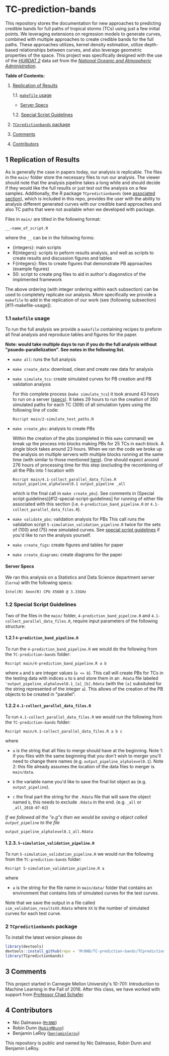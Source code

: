 # TC-prediction-bands

This repository stores the documentation for new approaches to predicting 
credible bands for full paths of tropical storms (TCs) using just a few initial 
points. We leveraging extensions on regression models to generate curves, 
combined with multiple approaches to create credible bands for the full paths. 
These approaches utilizes, kernel density estimation, utilize depth-based 
relationships between curves, and also leverage geometric properties of the 
space. This project was specifically designed with the use of the 
[*HURDAT 2*](http://www.aoml.noaa.gov/hrd/hurdat/hurdat2-1851-2015-070616.txt) 
data set from the [*National Oceanic and Atmospheric Administration*](
http://www.aoml.noaa.gov/hrd/hurdat/Data_Storm.html). 

**Table of Contents:**

1. [Replication of Results](#1-replication-of-results)

    1.1. [`makefile` usage](#11-makefile-usage)
    - [Server Specs](#server-specs)
    
    1.2. [Special Script Guidelines](#12-special-script-guidelines)

2. [`TCpredictionbands` package](#2-tcpredictionbands-package)
3. [Comments](#3-comments)
4. [Contributors](#4-contributors)

## 1 Replication of Results

As is generally the case in papers today, our analysis is replicable. The files
in the `main/` folder store the necessary files to run our analysis. The viewer 
should note that the analysis pipeline takes a long while and should decide if 
they would like the full results or just test out the analysis on a few samples. 
Additionally, the R package `TCpredictionbands` (see 
[associated section](#2-tcpredictionbands-package)), which is included in this
repo, provides the user with the ability to analysis different generated
curves with our credible band approaches and also TC paths that were not
available when we developed with package.

Files in `main/` are titled in the following format:
```{r}
__-name_of_script.R
```
where the `__` can be in the following forms:

- {integers}: main scripts
- R{integers}: scripts to peform results analysis, and well as scripts to 
    create results and discussion figures and tables
- F{integers}: files to create figures that demonstrate PB approaches 
    (example figures)
- S0: script to create png files to aid in author's diagonstics of the 
    implimented framework
    
The above ordering (with integer ordering within each subsection) can be used
to completely replicate our analysis. More specifically we provide a `makefile`
to add in the replication of our work (see 
(following subsection)[#11-makefile-usage]).

### 1.1 `makefile` usage
To run the full analysis we provide a `makefile` containing recipes to preform
all final analysis and reproduce tables and figures for the paper.

**Note: would take multiple days to run if you do the full analysis without 
"psuedo-parallelization". See notes in the following list.** 

+ `make all`: runs the full analysis 
+ `make create_data`: download, clean and create raw data for analysis
+ `make simulate_tcs`: create simulated curves for PB creation and PB validation
    analysis

    For this complete process (`make simulate_tcs`) it took around 43 hours to 
    run on a server ([specs](#server-specs)). It takes 29 hours to run the 
    creation of 350 simulated paths for each TC (309) of all simulation types
    using the following line of code:
    ```{bash}
    Rscript main/2-simulate_test_paths.R
    ```
+ `make create_pbs`: analysis to create PBs
    
    Within the creation of the pbs (completed in this `make` command) we break up the process into 
    blocks making PBs for 25 TCs in each block. A single block takes around 23 hours.
    When we ran the code we broke up the analysis on multiple servers with multiple 
    blocks running at the same time (with similar to those mentioned [here](#server-specs)). One should expect around 276 hours of 
    processing time for this step (excluding the recombining of all the PBs into 1 location with
    ```{bash}
    Rscript main/4.1-collect_parallel_data_files.R output_pipeline_alphalevel0.1 output_pipeline _all
    ```
    which is the final call in `make create_pbs`). See comments in 
    (Special script guidelines)[#12-special-script-guidelines] for running of either 
    file associated with this section (i.e. `4-prediction_band_pipeline.R` or 
    `4.1-collect_parallel_data_files.R`).

+ `make validate_pbs`: validation analysis for PBs
    This call runs the validation script `5-simulation_validation_pipeline.R` twice for the sets of (100) and (75)     new simulated curves. See [special script guidelines](#12-special-script-guidelines) if you'd like to run the     analysis yourself.
+ `make create_figs`: create figures and tables for paper
+ `make create_diagrams`: create diagrams for the paper

#### Server Specs

We ran this analysis on a Statistics and Data Science department server 
(`lerna`) with the following specs:

`Intel(R) Xeon(R) CPU X5680 @ 3.33GHz`

### 1.2 Special Script Guidelines
Two of the files in the `main/` folder, `4-prediction_band_pipeline.R` and 
`4.1-collect_parallel_data_files.R`, require input parameters of the following 
structure:

#### 1.2.1 `4-prediction_band_pipeline.R`

To run the `4-prediction_band_pipeline.R` we would do the following from the 
`TC-prediction-bands` folder:
```{bash}
Rscript main/4-prediction_band_pipeline.R a b
```
where `a` and `b` are integer values (`a <= b`). This call will create PBs for 
TCs in the testing data with indices `a` to `b` and store them in an `.Rdata` 
file labeled `'output_pipeline_alphalevel0.1_[a]_[b].Rdata` (with the `[a]` 
subsituted for the string represented of the integer `a`). This allows of the 
creation of the PB objects to be created in "parallel". 

#### 1.2.2 `4.1-collect_parallel_data_files.R`

To run `4.1-collect_parallel_data_files.R` we would run the following from the 
`TC-prediction-bands` folder:

```{bash}
Rscript main/4.1-collect_parallel_data_files.R a b c
```

where 

 + `a` is the string that all files to merge should have at the beginning. 
 Note 1: if you files with the same beginning that you don't wish to merger 
 you'll need to change there names (e.g. `output_pipeline_alphalevel0.1`).
 Note 2: this file already assumes the location of the data files to merger is 
 `main/data`.

 + `b` the variable name you'd like to save the final list object as 
 (e.g. ` output_pipeline`).

 + `c` the final part the string for the `.Rdata` file that will save the 
 object named `b`, this needs to exclude `.Rdata` in the end. (e.g. `_all` or 
 `_all_2018-07-02`)
 
*If we followed all the "e.g"s then we would be saving a object called 
`output_pipeline` to the file*
```{bash}
output_pipeline_alphalevel0.1_all.Rdata
```

#### 1.2.3. `5-simulation_validation_pipeline.R`

To run `5-simulation_validation_pipeline.R` we would run the following from the
`TC-prediction-bands` folder:

```{bash}
Rscript 5-simulation_validation_pipeline.R a
```

where 

  + `a` is the string for the file name in `main/data/` folder that contains an
  environment that contains lists of simulated curves for the test curves.
  
Note that we save the output in a file called `sim_validation_resultsXX.Rdata`
where `XX` is the number of simulated curves for each test curve.

### 2 `TCpredictionbands` package

To install the latest version please do

```r
library(devtools)
devtools::install_github(repo = 'Mr8ND/TC-prediction-bands/TCpredictionbands')
library(TCpredictionbands)
```

## 3 Comments
This project started in Carnegie Mellon University's 10-701: Introduction to 
Machine Learning in the Fall of 2016. After this class, we have worked with 
support from [Professor Chad Schafer](http://www.stat.cmu.edu/~cschafer/).

## 4 Contributors 
- Nic Dalmasso ([`Mr8ND`](https://github.com/Mr8ND))
- Robin Dunn  ([`RobinMDunn`](https://github.com/RobinMDunn))
- Benjamin LeRoy ([`benjaminleroy`](https://github.com/benjaminleroy))

This repository is public and owned by Nic Dalmasso, Robin Dunn and Benjamin 
LeRoy.

